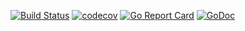 [![Build Status](https://travis-ci.com/dsoprea/go-mp4.svg?token=3JCWzqXdkJ97woL7BEJu&branch=master)](https://travis-ci.com/dsoprea/go-mp4)
[![codecov](https://codecov.io/gh/dsoprea/go-mp4/branch/master/graph/badge.svg)](https://codecov.io/gh/dsoprea/go-mp4)
[![Go Report Card](https://goreportcard.com/badge/github.com/dsoprea/go-mp4)](https://goreportcard.com/report/github.com/dsoprea/go-mp4)
[![GoDoc](https://godoc.org/github.com/dsoprea/go-mp4?status.svg)](https://godoc.org/github.com/dsoprea/go-mp4)
